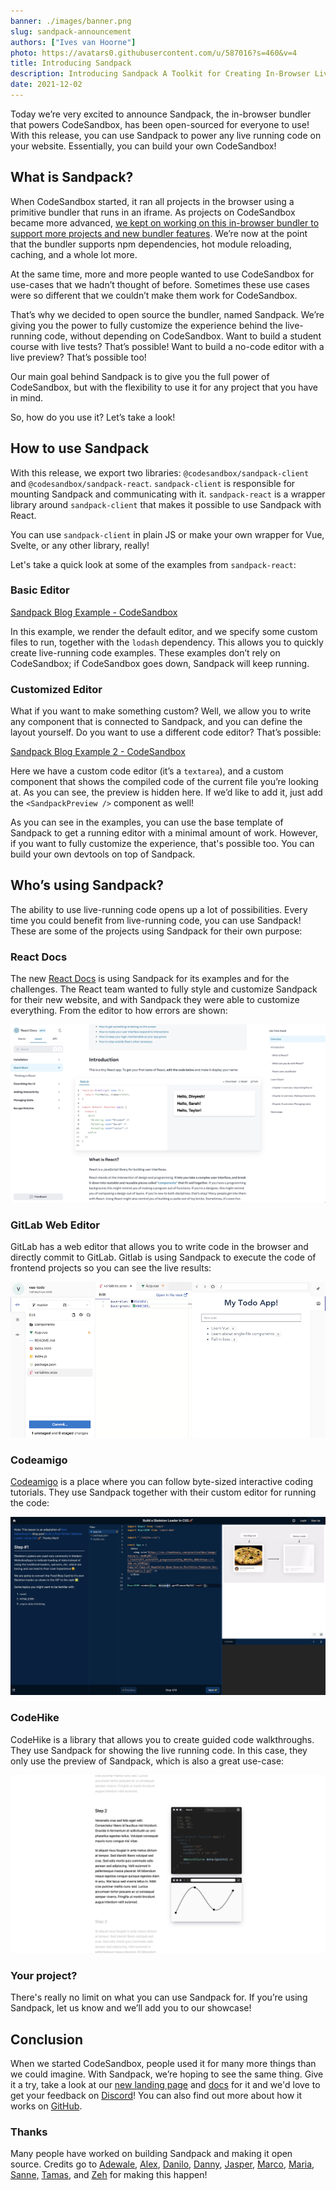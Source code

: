 ```yaml
---
banner: ./images/banner.png
slug: sandpack-announcement
authors: ["Ives van Hoorne"]
photo: https://avatars0.githubusercontent.com/u/587016?s=460&v=4
title: Introducing Sandpack
description: Introducing Sandpack A Toolkit for Creating In-Browser Live Coding
date: 2021-12-02
---
```


Today we’re very excited to announce Sandpack, the in-browser bundler that powers CodeSandbox, has been open-sourced for everyone to use! With this release, you can use Sandpack to power any live running code on your website. Essentially, you can build your own CodeSandbox!

## What is Sandpack?

When CodeSandbox started, it ran all projects in the browser using a primitive bundler that runs in an iframe. As projects on CodeSandbox became more advanced, [we kept on working on this in-browser bundler to support more projects and new bundler features](https://codesandbox.io/post/creating-a-parallel-offline-extensible-browser-based-bundler-for-codesandbox). We’re now at the point that the bundler supports npm dependencies, hot module reloading, caching, and a whole lot more.

At the same time, more and more people wanted to use CodeSandbox for use-cases that we hadn’t thought of before. Sometimes these use cases were so different that we couldn’t make them work for CodeSandbox.

That’s why we decided to open source the bundler, named Sandpack. We’re giving you the power to fully customize the experience behind the live-running code, without depending on CodeSandbox. Want to build a student course with live tests? That’s possible! Want to build a no-code editor with a live preview? That’s possible too!

<sandpack template="react" files='{"/App.js":{"code":"export default function App() {\n  return (\n    <div>\n      <h1>Hello Sandpack!✨</h1>\n      <p>Start editing to see some magic happen!</p>\n    </div>\n  );\n}"}}'>
</sandpack>

Our main goal behind Sandpack is to give you the full power of CodeSandbox, but with the flexibility to use it for any project that you have in mind.

So, how do you use it? Let’s take a look!

## How to use Sandpack

With this release, we export two libraries: `@codesandbox/sandpack-client` and `@codesandbox/sandpack-react`. `sandpack-client` is responsible for mounting Sandpack and communicating with it. `sandpack-react` is a wrapper library around `sandpack-client` that makes it possible to use Sandpack with React.

You can use `sandpack-client` in plain JS or make your own wrapper for Vue, Svelte, or any other library, really!

Let's take a quick look at some of the examples from `sandpack-react`:

### Basic Editor

[Sandpack Blog Example - CodeSandbox](https://codesandbox.io/s/sandpack-blog-example-1zevr)

In this example, we render the default editor, and we specify some custom files to run, together with the `lodash` dependency. This allows you to quickly create live-running code examples. These examples don’t rely on CodeSandbox; if CodeSandbox goes down, Sandpack will keep running.

### Customized Editor

What if you want to make something custom? Well, we allow you to write any component that is connected to Sandpack, and you can define the layout yourself. Do you want to use a different code editor? That’s possible:

[Sandpack Blog Example 2 - CodeSandbox](https://codesandbox.io/s/sandpack-blog-example-2-bppke)

Here we have a custom code editor (it’s a `textarea`), and a custom component that shows the compiled code of the current file you’re looking at. As you can see, the preview is hidden here. If we’d like to add it, just add the `<SandpackPreview />` component as well!

As you can see in the examples, you can use the base template of Sandpack to get a running editor with a minimal amount of work. However, if you want to fully customize the experience, that's possible too. You can build your own devtools on top of Sandpack.

## Who’s using Sandpack?

The ability to use live-running code opens up a lot of possibilities. Every time you could benefit from live-running code, you can use Sandpack! These are some of the projects using Sandpack for their own purpose:

### React Docs

The new [React Docs](https://beta.reactjs.org/) is using Sandpack for its examples and for the challenges. The React team wanted to fully style and customize Sandpack for their new website, and with Sandpack they were able to customize everything. From the editor to how errors are shown:

![](./images/react.png)

### GitLab Web Editor

GitLab has a web editor that allows you to write code in the browser and directly commit to GitLab. Gitlab is using Sandpack to execute the code of frontend projects so you can see the live results:

![](./images/gitlab-live-preview.png)

### Codeamigo

[Codeamigo](https://codeamigo.dev/) is a place where you can follow byte-sized interactive coding tutorials. They use Sandpack together with their custom editor for running the code:

![](./images/codeamigo.png)

### CodeHike

CodeHike is a library that allows you to create guided code walkthroughs. They use Sandpack for showing the live running code. In this case, they only use the preview of Sandpack, which is also a great use-case:

![](./images/codehike.png)

### Your project?

There's really no limit on what you can use Sandpack for. If you’re using Sandpack, let us know and we’ll add you to our showcase!

## Conclusion

When we started CodeSandbox, people used it for many more things than we could imagine. With Sandpack, we’re hoping to see the same thing. Give it a try, take a look at our [new landing page](https://sandpack.codesandbox.io/) and [docs](https://sandpack.codesandbox.io/docs) for it and we'd love to get your feedback on [Discord](https://discord.gg/5BpufEP7MH)! You can also find out more about how it works on [GitHub](https://github.com/codesandbox/sandpack).

### Thanks

Many people have worked on building Sandpack and making it open source. Credits go to [Adewale](https://twitter.com/ace_kyd), [Alex](https://twitter.com/alexnmoldovan), [Danilo](https://twitter.com/danilowoz), [Danny](https://twitter.com/dannyruchtie), [Jasper](https://twitter.com/JasperDeMoor), [Marco](https://twitter.com/marcovincit), [Maria](https://twitter.com/olarclara), [Sanne,](https://twitter.com/sannekalkman) [Tamas](https://twitter.com/metricbrew), and [Zeh](https://twitter.com/zehf) for making this happen!
